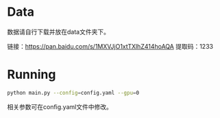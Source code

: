 # Data

数据请自行下载并放在data文件夹下。

链接：https://pan.baidu.com/s/1MXVJjO1xtTXlhZ414hoAQA 
提取码：1233

# Running

```bash
python main.py --config=config.yaml --gpu=0
```
相关参数可在config.yaml文件中修改。
